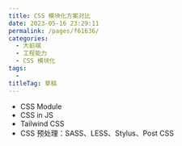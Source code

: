 ```yaml
---
title: CSS 模块化方案对比
date: 2023-05-16 23:29:11
permalink: /pages/f61636/
categories: 
  - 大前端
  - 工程能力
  - CSS 模块化
tags: 
  - 
titleTag: 草稿
---
```


- CSS Module
- CSS in JS
- Tailwind CSS
- CSS 预处理：SASS、LESS、Stylus、Post CSS